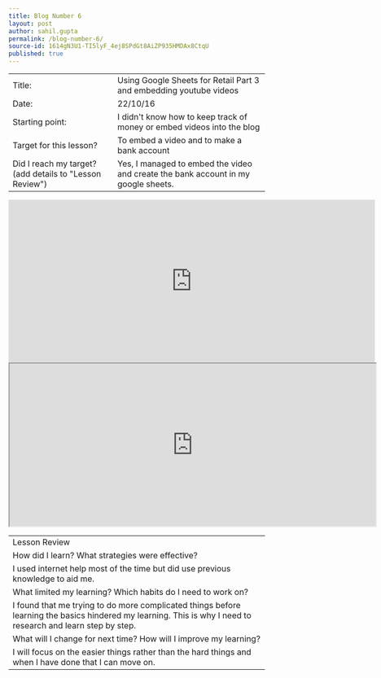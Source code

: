 ```yaml
---
title: Blog Number 6
layout: post
author: sahil.gupta
permalink: /blog-number-6/
source-id: 1614gN3U1-TI5lyF_4ej8SPdGt8AiZP935HMDAx8CtqU
published: true
---
```

<table>
  <tr>
    <td>Title:</td>
    <td>Using Google Sheets for Retail Part 3 and embedding youtube videos</td>
  </tr>
  <tr>
    <td>Date:</td>
    <td>22/10/16</td>
  </tr>
  <tr>
    <td>Starting point:</td>
    <td>I didn't know how to keep track of money or embed videos into the blog</td>
  </tr>
  <tr>
    <td>Target for this lesson?</td>
    <td>To embed a video and to make a bank account</td>
  </tr>
  <tr>
    <td>Did I reach my target? 
(add details to "Lesson Review")</td>
    <td>Yes, I managed to embed the video and create the bank account in my google sheets.</td>
  </tr>
</table>


<table>
  <tr>
    <td>Lesson Review</td>
  </tr>
  <tr>
    <td>How did I learn? What strategies were effective? </td>
  </tr>
  <tr>
    <td>I used internet help most of the time but did use previous knowledge to aid me.</td>
  </tr>
  <tr>
    <td>What limited my learning? Which habits do I need to work on? </td>
  </tr>
  <tr>
    <td>I found that me trying to do more complicated things before learning the basics hindered my learning. This is why I need to research and learn step by step.</td>
  </tr>
  <tr>
    <td>What will I change for next time? How will I improve my learning?</td>
  </tr>
  <tr>
    <td>I will focus on the easier things rather than the hard things and when I have done that I can move on.</td>
  </tr>
  <iframe width="720" height="320" src="https://www.youtube.com/embed/cxT5xfuh3QA?rel=0" frameborder="0" allowfullscreen></iframe>
  <iframe width="720" height="320" src="https://docs.google.com/spreadsheets/d/1TxD83NYFFNn8RcDAzaUGyTevnhRb_08pFFefNGoovEc/pubhtml?gid=970869851&amp;single=true&amp;widget=true&amp;headers=false"></iframe>

</table>


